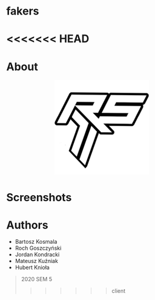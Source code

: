 # fakers
<<<<<<< HEAD
=======

# About
<p align="center">
  <img src="client/fakerweb/src/Assets/logo512frs.png" width="250" title="Logo">
</p>

# Screenshots


# Authors
- Bartosz Kosmala
- Roch Goszczyński
- Jordan Kondracki
- Mateusz Kuźniak
- Hubert Knioła

> 2020 SEM 5
>>>>>>> client
